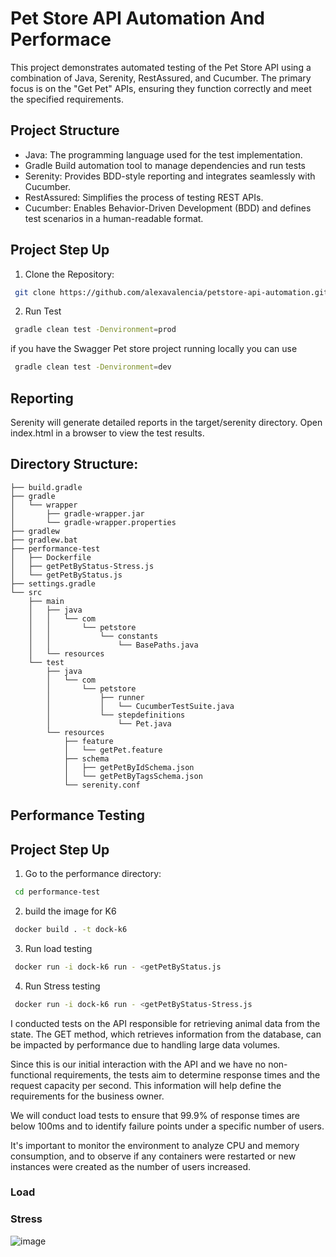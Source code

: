 # Pet Store API Automation And Performace 

This project demonstrates automated testing of the Pet Store API using a combination of Java, Serenity, RestAssured, and Cucumber. The primary focus is on the "Get Pet" APIs, ensuring they function correctly and meet the specified requirements.

## Project Structure
- Java: The programming language used for the test implementation.
- Gradle Build automation tool to manage dependencies and run tests
- Serenity: Provides BDD-style reporting and integrates seamlessly with Cucumber.
- RestAssured: Simplifies the process of testing REST APIs.
- Cucumber: Enables Behavior-Driven Development (BDD) and defines test scenarios in a human-readable format.

## Project Step Up 
1. Clone the Repository:
```sh
 git clone https://github.com/alexavalencia/petstore-api-automation.git
```

2. Run Test
```sh
 gradle clean test -Denvironment=prod
```

if you have the Swagger Pet store project running locally you can use 
```sh
 gradle clean test -Denvironment=dev
```

## Reporting
Serenity will generate detailed reports in the target/serenity directory. Open index.html in a browser to view the test results.

## Directory Structure:
```.
├── build.gradle
├── gradle
│   └── wrapper
│       ├── gradle-wrapper.jar
│       └── gradle-wrapper.properties
├── gradlew
├── gradlew.bat
├── performance-test
│   ├── Dockerfile
│   ├── getPetByStatus-Stress.js
│   └── getPetByStatus.js
├── settings.gradle
└── src
    ├── main
    │   ├── java
    │   │   └── com
    │   │       └── petstore
    │   │           └── constants
    │   │               └── BasePaths.java
    │   └── resources
    └── test
        ├── java
        │   └── com
        │       └── petstore
        │           ├── runner
        │           │   └── CucumberTestSuite.java
        │           └── stepdefinitions
        │               └── Pet.java
        └── resources
            ├── feature
            │   └── getPet.feature
            ├── schema
            │   ├── getPetByIdSchema.json
            │   └── getPetByTagsSchema.json
            └── serenity.conf
```

## Performance Testing

## Project Step Up 
1. Go to the performance directory:
```sh
 cd performance-test
```

2. build the image for K6 
```sh
 docker build . -t dock-k6
```

3. Run load testing  
```sh
 docker run -i dock-k6 run - <getPetByStatus.js 
```

4. Run Stress testing  
```sh
 docker run -i dock-k6 run - <getPetByStatus-Stress.js 
```

I conducted tests on the API responsible for retrieving animal data from the state. The GET method, which retrieves information from the database, can be impacted by performance due to handling large data volumes.

Since this is our initial interaction with the API and we have no non-functional requirements, the tests aim to determine response times and the request capacity per second. This information will help define the requirements for the business owner.

We will conduct load tests to ensure that 99.9% of response times are below 100ms and to identify failure points under a specific number of users.

It's important to monitor the environment to analyze CPU and memory consumption, and to observe if any containers were restarted or new instances were created as the number of users increased.

### Load

### Stress

![image](https://github.com/alexavalencia/petstore-api-automation/assets/14083095/04af65cd-8424-4d91-b4e4-d68b24fb8b13)

